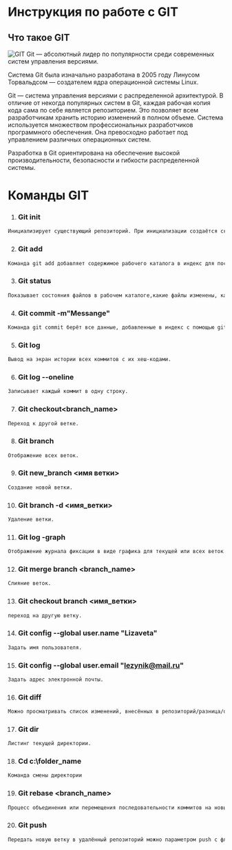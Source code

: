 # Инструкция по работе с GIT

## Что такое GIT
![GIT](git.jpg.png)
Git — абсолютный лидер по популярности среди современных систем управления версиями. 

Система Git была изначально разработана в 2005 году Линусом Торвальдсом — создателем ядра операционной системы Linux. 

Git — система управления версиями с распределенной архитектурой. В отличие от некогда популярных систем в Git, каждая рабочая копия кода сама по себе является репозиторием. Это позволяет всем разработчикам хранить историю изменений в полном объеме.
Система используется множеством профессиональных разработчиков программного обеспечения. Она превосходно работает под управлением различных операционных систем. 

Разработка в Git ориентирована на обеспечение высокой производительности, безопасности и гибкости распределенной системы.

# Команды GIT

1. ### Git init
```sh
Инициализирует существующий репозиторий. При инициализации создаётся скрытая папка. В ней содержатся все объекты и ссылки, которые Git использует и создаёт в истории работы над проектом.
```

2. ### Git add
```sh
Команда git add добавляет содержимое рабочего каталога в индекс для последующего коммита. 
```

3. ### Git status
```sh
Показывает состояния файлов в рабочем каталоге,какие файлы изменены, какие ожидают коммита, а также выводятся подсказки о том, как изменить состояние файлов.
```

4. ### Git commit -m"Messange"
```sh
Команда git commit берёт все данные, добавленные в индекс с помощью git add, и сохраняет их слепок во внутренней базе данных, а затем сдвигает указатель текущей ветки на этот слепок.
```

5. ### Git log 
```sh
Вывод на экран истории всех коммитов с их хеш-кодами.
```

6. ### Git log --oneline
```sh
Записывает каждый коммит в одну строку.
```

7. ### Git checkout<branch_name>
```sh
Переход к другой ветке.
```

8. ### Git branch
```sh
Отображение всех веток.
```

9. ### Git new_branch <имя ветки>
```sh
Создание новой ветки.
```

10. ### Git branch -d <имя_ветки>
```sh
Удаление ветки.
```

11. ### Git log -graph
```sh
Отображение журнала фиксации в виде графика для текущей или всех веток.
```

12. ### Git merge branch <branch_name>
```sh
Слияние веток.
```

13. ### Git checkout branch <имя_ветки>
```sh
переход на другую ветку.
```

14. ### Git config --global user.name "Lizaveta"
```sh
Задать имя пользователя.
```

15. ### Git config --global user.email "lezynik@mail.ru"
```sh
Задать адрес электронной почты.
```

16. ### Git diff 
```sh
Можно просматривать список изменений, внесённых в репозиторий/разница/отличие.
```

17. ### Git dir
```sh
Листинг текущей директории.
```

18. ### Cd c:\folder_name
```sh
Команда смены директории
```
19. ### Git rebase <branch_name>
```sh
Процесс объединения или перемещения последовательности коммитов на новый родительский снимок.
```
20. ### Git push
```sh
Передать новую ветку в удалённый репозиторий можно параметром push с флагом -u, указав имя репозитория и имя ветки
```